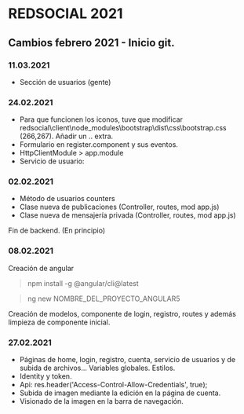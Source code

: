 # REDSOCIAL 2021
## Cambios febrero 2021 - Inicio git.
### 11.03.2021
- Sección de usuarios (gente)

### 24.02.2021
- Para que funcionen los iconos, tuve que modificar redsocial\client\node_modules\bootstrap\dist\css\bootstrap.css (266,267). Añadir un .. extra.
- Formulario en register.component y sus eventos.
- HttpClientModule > app.module
- Servicio de usuario: 

### 02.02.2021
- Método de usuarios counters
- Clase nueva de publicaciones (Controller, routes, mod app.js)
- Clase nueva de mensajería privada (Controller, routes, mod app.js)

Fin de backend. (En principio)

### 08.02.2021
Creación de angular
> npm install -g @angular/cli@latest

> ng new NOMBRE_DEL_PROYECTO_ANGULAR5

Creación de modelos, componente de login, registro, routes y además limpieza de componente inicial.

### 27.02.2021
- Páginas de home, login, registro, cuenta, servicio de usuarios y de subida de archivos... Variables globales. Estilos.
- Identity y token.
- Api: res.header('Access-Control-Allow-Credentials', true);
- Subida de imagen mediante la edición en la página de cuenta.
- Visionado de la imagen en la barra de navegación.





